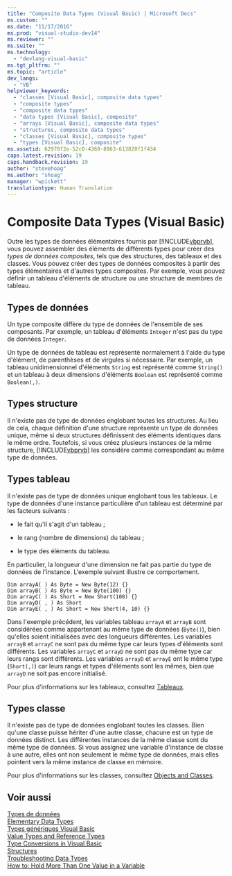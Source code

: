 ```yaml
---
title: "Composite Data Types (Visual Basic) | Microsoft Docs"
ms.custom: ""
ms.date: "11/17/2016"
ms.prod: "visual-studio-dev14"
ms.reviewer: ""
ms.suite: ""
ms.technology: 
  - "devlang-visual-basic"
ms.tgt_pltfrm: ""
ms.topic: "article"
dev_langs: 
  - "VB"
helpviewer_keywords: 
  - "classes [Visual Basic], composite data types"
  - "composite types"
  - "composite data types"
  - "data types [Visual Basic], composite"
  - "arrays [Visual Basic], composite data types"
  - "structures, composite data types"
  - "classes [Visual Basic], composite types"
  - "types [Visual Basic], composite"
ms.assetid: 62970f2e-52c0-4369-8963-613820f1f434
caps.latest.revision: 19
caps.handback.revision: 19
author: "stevehoag"
ms.author: "shoag"
manager: "wpickett"
translationtype: Human Translation
---
```

# Composite Data Types (Visual Basic)
Outre les types de données élémentaires fournis par [!INCLUDE[vbprvb](../../../../csharp/programming-guide/concepts/linq/includes/vbprvb_md.md)], vous pouvez assembler des éléments de différents types pour créer des *types de données composites*, tels que des structures, des tableaux et des classes.  Vous pouvez créer des types de données composites à partir des types élémentaires et d'autres types composites.  Par exemple, vous pouvez définir un tableau d'éléments de structure ou une structure de membres de tableau.  
  
## Types de données  
 Un type composite diffère du type de données de l'ensemble de ses composants.  Par exemple, un tableau d'éléments `Integer` n'est pas du type de données `Integer`.  
  
 Un type de données de tableau est représenté normalement à l'aide du type d'élément, de parenthèses et de virgules si nécessaire.  Par exemple, un tableau unidimensionnel d'éléments `String` est représenté comme `String()` et un tableau à deux dimensions d'éléments `Boolean` est représenté comme `Boolean(,)`.  
  
## Types structure  
 Il n'existe pas de type de données englobant toutes les structures.  Au lieu de cela, chaque définition d'une structure représente un type de données unique, même si deux structures définissent des éléments identiques dans le même ordre.  Toutefois, si vous créez plusieurs instances de la même structure, [!INCLUDE[vbprvb](../../../../csharp/programming-guide/concepts/linq/includes/vbprvb_md.md)] les considère comme correspondant au même type de données.  
  
## Types tableau  
 Il n'existe pas de type de données unique englobant tous les tableaux.  Le type de données d'une instance particulière d'un tableau est déterminé par les facteurs suivants :  
  
-   le fait qu'il s'agit d'un tableau ;  
  
-   le rang \(nombre de dimensions\) du tableau ;  
  
-   le type des éléments du tableau.  
  
 En particulier, la longueur d'une dimension ne fait pas partie du type de données de l'instance.  L'exemple suivant illustre ce comportement.  
  
```  
Dim arrayA( ) As Byte = New Byte(12) {}  
Dim arrayB( ) As Byte = New Byte(100) {}  
Dim arrayC( ) As Short = New Short(100) {}  
Dim arrayD( , ) As Short  
Dim arrayE( , ) As Short = New Short(4, 10) {}  
```  
  
 Dans l'exemple précédent, les variables tableau `arrayA` et `arrayB` sont considérées comme appartenant au même type de données \(`Byte()`\), bien qu'elles soient initialisées avec des longueurs différentes.  Les variables `arrayB` et `arrayC` ne sont pas du même type car leurs types d'éléments sont différents.  Les variables `arrayC` et `arrayD` ne sont pas du même type car leurs rangs sont différents.  Les variables `arrayD` et `arrayE` ont le même type \(`Short(,)`\) car leurs rangs et types d'éléments sont les mêmes, bien que `arrayD` ne soit pas encore initialisé.  
  
 Pour plus d'informations sur les tableaux, consultez [Tableaux](../../../../visual-basic/programming-guide/language-features/arrays/index.md).  
  
## Types classe  
 Il n'existe pas de type de données englobant toutes les classes.  Bien qu'une classe puisse hériter d'une autre classe, chacune est un type de données distinct.  Les différentes instances de la même classe sont du même type de données.  Si vous assignez une variable d'instance de classe à une autre, elles ont non seulement le même type de données, mais elles pointent vers la même instance de classe en mémoire.  
  
 Pour plus d'informations sur les classes, consultez [Objects and Classes](../../../../visual-basic/programming-guide/language-features/objects-and-classes/index.md).  
  
## Voir aussi  
 [Types de données](../../../../visual-basic/programming-guide/language-features/data-types/index.md)   
 [Elementary Data Types](../../../../visual-basic/programming-guide/language-features/data-types/elementary-data-types.md)   
 [Types génériques Visual Basic](../../../../visual-basic/programming-guide/language-features/data-types/generic-types.md)   
 [Value Types and Reference Types](../../../../visual-basic/programming-guide/language-features/data-types/value-types-and-reference-types.md)   
 [Type Conversions in Visual Basic](../../../../visual-basic/programming-guide/language-features/data-types/type-conversions.md)   
 [Structures](../../../../visual-basic/programming-guide/language-features/data-types/structures.md)   
 [Troubleshooting Data Types](../../../../visual-basic/programming-guide/language-features/data-types/troubleshooting-data-types.md)   
 [How to: Hold More Than One Value in a Variable](../../../../visual-basic/programming-guide/language-features/data-types/how-to-hold-more-than-one-value-in-a-variable.md)